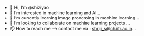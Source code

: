 - 👋 Hi, I’m @shiziyao
- 👀 I’m interested in machine learning and AI...
- 🌱 I’m currently learning image processing in machine learning...
- 💞️ I’m looking to collaborate on machine learning projects ...
- 📫 How to reach me --> contact me via :  shriji_s@ch.iitr.ac.in...

<!---
shiziyao/shiziyao is a ✨ special ✨ repository because its `README.md` (this file) appears on your GitHub profile.
You can click the Preview link to take a look at your changes.
--->
